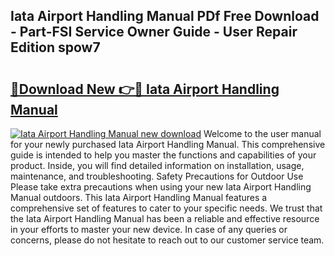 ## Iata Airport Handling Manual PDf Free Download - Part-FSI Service Owner Guide - User Repair Edition spow7

# <h2><a href="http://bc21582.oget.top/?id=Iata+Airport+Handling+Manual">🔗Download New 👉🔴 Iata Airport Handling Manual</a></h2>

[![Iata Airport Handling Manual new download](https://i.imgur.com/5g1atiW.png)](http://bc21582.oget.top/?id=Iata+Airport+Handling+Manual)
Welcome to the user manual for your newly purchased Iata Airport Handling Manual. This comprehensive guide is intended to help you master the functions and capabilities of your product. Inside, you will find detailed information on installation, usage, maintenance, and troubleshooting. Safety Precautions for Outdoor Use Please take extra precautions when using your new Iata Airport Handling Manual outdoors. This Iata Airport Handling Manual features a comprehensive set of features to cater to your specific needs. We trust that the Iata Airport Handling Manual has been a reliable and effective resource in your efforts to master your new device. In case of any queries or concerns, please do not hesitate to reach out to our customer service team.
